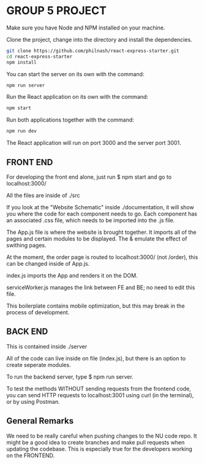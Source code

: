 # GROUP 5 PROJECT

Make sure you have Node and NPM installed on your machine.

Clone the project, change into the directory and install the dependencies.

```bash
git clone https://github.com/philnash/react-express-starter.git
cd react-express-starter
npm install
```


You can start the server on its own with the command:

```bash
npm run server
```

Run the React application on its own with the command:

```bash
npm start
```

Run both applications together with the command:

```bash
npm run dev
```

The React application will run on port 3000 and the server port 3001.


## FRONT END

For developing the front end alone, just run $ npm start and go to localhost:3000/

All the files are inside of ./src

If you look at the "Website Schematic" inside ./documentation, it will show you where the code for each component needs to go. Each component has an associated .css file, which needs to be imported into the .js file.

The App.js file is where the website is brought together. It imports all of the pages and certain modules to be displayed. The <Router> & <Switch> emulate the effect of swithing pages.

At the moment, the order page is routed to localhost:3000/ (not /order), this can be changed inside of App.js.

index.js imports the App and renders it on the DOM.

serviceWorker.js manages the link between FE and BE; no need to edit this file.

This boilerplate contains mobile optimization, but this may break in the process of development.


## BACK END

This is contained inside ./server

All of the code can live inside on file (index.js), but there is an option to create seperate modules.

To run the backend server, type $ npm run server.

 To test the methods WITHOUT sending requests from the frontend code, you can send HTTP requests to localhost:3001 using curl (in the terminal), or by using Postman.


## General Remarks

We need to be really careful when pushing changes to the NU code repo. It might be a good idea to create branches and make pull requests when updating the codebase. This is especially true for the developers working on the FRONTEND.

